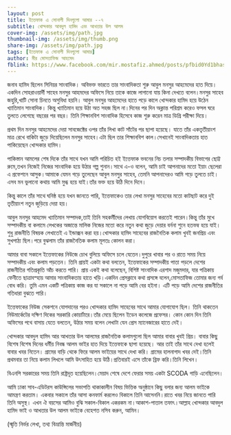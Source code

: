 ```yaml
---
layout: post
title: ইত্তেফাক এ সোনালী দিনগুলো আমার --৭
subtitle: খোন্দকার আবদুল হামিদ এবং আখতার উল আলম
cover-img: /assets/img/path.jpg
thumbnail-img: /assets/img/thumb.png
share-img: /assets/img/path.jpg
tags: [ইত্তেফাক এ সোনালী দিনগুলো আমার]
author: মীর মোসতাফিজ আহমেদ
fblink: https://www.facebook.com/mir.mostafiz.ahmed/posts/pfbid0Yd1bhasg5sNCv9DqMNuprogH9z55S1PnGY8q5PCy3XaT9GjpQHBjUNqf2ZoD9MYYl
---
```


<p>
জনাব হামিদ ছিলেন সিনিয়র সাংবাদিক। অবিভক্ত ভারতে তার সাংবাদিকতা শুরু আবুল মনসুর আহমেদের হাত দিয়ে। একদিন সোহরাওয়ার্দী সাহেব মনসুর আহমদের অফিসে নিয়ে তাকে কাজে লাগানো যায় কিনা দেখতে বলেন।মনসুর সাহেব জহুরি,খাটি সোনা চিনতে অসুবিধা হয়নি। আবুল মনসুর আহমেদের হাতে পড়ে কালে খোন্দকার হামিদ হয়ে উঠেন খ্যাতিমান সাংবাদিক। কিন্তু খ্যাতিমান হয়ে উঠা অত সহজ ছিল না।দিনের পর দিন  অক্লান্ত পরিশ্রম করেও ফসল ঘরে তুলতে লেগেছে বছরের পর বছর। তিনি শিক্ষানবিশ সাংবাদিক হিসেবে কাজ শুরু করেন মাত্র ডিগ্রি পরীক্ষা দিয়ে। </p><p>
প্রথম দিন মনসুর আহমেদের দেয়া সাবজেক্টের ওপর তাঁর লিখা কাট সাঁটের পর ছাপা হয়েছে।  যাতে তাঁর একতৃতীয়াংশ মাত্র রেখে  বাকিটা জুড়ে দিয়েছিলেন মনসুর সাহেব।এটা ছিল তার শিক্ষানবিশ কাল।সেখানেই সাংবাদিকতায় হাত পাকিয়েছেন খোন্দকার হামিদ। </p><p>
পাকিস্তান আমলের শেষ দিকে তাঁর সাথে যখন আমি পরিচিত হই ইত্তেফাক ভবনের নিচ তলার সম্পাদকীয় বিভাগের ছোট্ট রুমে,তখন নিজেই নিজের সাংবাদিক হয়ে উঠার গল্প শুনান।সাথে এ-ও বলেন, আমি চাই আপনাদের মতো ইয়াং ছেলেরা এ প্রফেশনে আসুক।আমাকে যেমন গড়ে তুলেছেন আবুল মনসুর সাহেব, তেমনি আপনাদেরও আমি গড়ে তুলতে চাই। এসব মন ভুলানো কথায় আমি মুগ্ধ হয়ে যাই।তাঁর ভক্ত হয়ে উঠি দিনে দিনে। </p><p>
কিন্তু কালে তাঁর সাথে ঘনিষ্ঠ হয়ে যখন জানতে পারি, ইত্তেফাকেও তার লেখা মনসুর সাহেবের মতো কাটছাট করে দুই তৃতীয়াংশ নতুন জুড়িয়ে দেয়া হয়। </p><p>
আবুল মনসুর আহমেদ খ্যাতিমান সম্পাদক,তাই তিনি  সহকর্মীদের লেখায় যোগবিয়োগ করতেই পারেন।কিন্তু তাঁর মুখে সম্পাদকীয় বা কলামে লেখকের অজান্তে মালিক নিজের মতো করে নতুন কথা জুড়ে দেয়ার বর্ননা শুনে হতভম্ব হয়ে যাই।শুধু  রাজনীতি বিষয়ক লেখাতেই এ ইন্ডাক্সন করা হয়।খোন্দকার হামিদ সাহেবের রাজনৈতিক কলাম খুবই জনপ্রিয় এবং সুখপাঠ্য ছিল।পরে বুঝলাম তাঁর  রাজনৈতিক কলাম মূলতঃ কোলন করা। </p><p>
আমার বাবা সকালে ইত্তেফাকের নিউজে চোখ বুলিয়ে অফিসে চলে যেতেন।দুপুরে খাবার পর ও রাতে সময় নিয়ে সম্পাদকীয় এবং কলাম পড়তেন। তিনি প্রায়ই একটা কথা বলতেন, ইত্তেফাকের সম্পাদকীয় পাতা পড়লে দেশের রাজনীতির গতিপ্রকৃতি আঁচ করতে পারি। 
প্রায় একই কথা বলেছেন, বিশিষ্ট সাংবাদিক এরশাদ মজুমদার, যার পত্রিকায় ফেনীতে ছাত্রাবস্হায় আমার সাংবাদিকতায় হাতে খড়ি।একদিন প্রেসক্লাবে কথা প্রসঙ্গে বলেন,মোসতাফিজ তোমার জন্য গর্ব বোধ করি। তুমি এমন একটি পত্রিকায় কাজ কর যা সকালে না পড়ে আমি বের হইনা। এটি পড়ে আমি দেশের রাজনীতির গতিধারা বুঝতে পারি। </p><p>
ইত্তেফাকের নিউজ সেকশনে যোগদানের পরও খোন্দকার হামিদ সাহেবের সাথে আমার যোগাযোগ ছিল। তিনি থাকতেন নিউমার্কেটের দক্ষিণ দিকের সরকারি কোয়ার্টারে।তাঁর মেয়ে ছিলেন ইডেন কলেজে প্রফেসর। কোন কোন দিন তিনি অফিসের পথে বাসায় যেতে বলতেন, উঠার সময় বলেন লেখাটা যেন প্রেস ম্যানেজারের হাতে দেই। </p><p>
খোন্দকার আবদুল হামিদ আর আখতার উল আলমের  রাজনৈতিক কলামগুলো ছিল আমার  বাবার খুবই প্রিয়। বাবার কিছু বিশেষ বিশেষ দিনের ধর্মীয় নিবন্ধ আলম  ভাইর হাত দিয়ে ইত্তেফাকে ছাপা হয়েছে। আর তাই  তাঁর সাথে দেখা হলেই বাবার খবর নিতেন।
গ্রামের বাড়ি থেকে ফিরে আলম ভাইয়ের সাথে দেখা করি। গ্রামের হালনাগাদ খবর দেই।তিনি প্রথমবার তা নিয়ে কলাম লিখলে আমি উৎসাহিত হয়ে উঠি।প্রতিবারই এসে তাঁকে ব্রিফ করি।তিনি লিখেন। </p><p>
বিএনপি সরকারের সময় তিনি রাষ্ট্রদূত হয়েছিলেন।মেয়াদ শেষে দেশে ফেরার সময় একটা SCODA গাড়ি এনেছিলেন।</p><p>
আমি ঢাকা সাব-এডিটরস কাউন্সিলের সভাপতি থাকাকালীন  বিষয় ভিত্তিক অনুষ্ঠানে কিছু বলার জন্য আলম ভাইকে আমন্ত্রণ করতাম। একবার সকালে তাঁর আসা কনফার্ম করলেও বিকালে তিনি আসেননি।রাতে খবর নিয়ে জানতে পারি তিনি অসুস্থ। এখন ঐ বয়সের আমিও বুঝি সকাল-বিকাল একরকম না।আকাশ-পাতাল তফাৎ।আল্লাহ খোন্দকার আবদুল হামিদ ভাই ও আখতার উল আলম ভাইকে বেহেশত নসিব করুন, আমিন। </p><p>
(স্মৃতি নির্ভর লেখা, তথ্য বিভ্রান্তি মার্জনীয়)
</p>